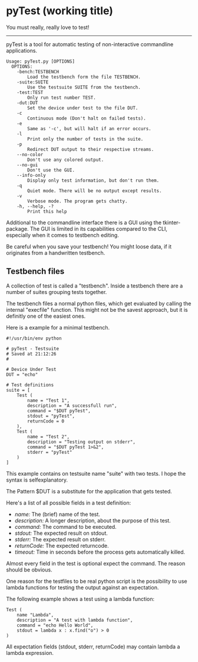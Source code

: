 pyTest (working title)
======================
You must really, really love to test!

---

pyTest is a tool for automatic testing of non-interactive commandline 
applications.

	Usage: pyTest.py [OPTIONS]
	  OPTIONS:
		-bench:TESTBENCH
			Load the testbench form the file TESTBENCH.
		-suite:SUITE
			Use the testsuite SUITE from the testbench.
		-test:TEST
			Only run test number TEST.
		-dut:DUT
			Set the device under test to the file DUT.
		-c
			Continuous mode (Don't halt on failed tests).
		-e
			Same as '-c', but will halt if an error occurs.
		-l
			Print only the number of tests in the suite.
		-p
			Redirect DUT output to their respective streams.
		--no-color
			Don't use any colored output.
		--no-gui
			Don't use the GUI.
		--info-only
			Display only test information, but don't run them.
		-q
			Quiet mode. There will be no output except results.
		-v
			Verbose mode. The program gets chatty.
		-h, --help, -?
			Print this help
			
Additional to the commandline interface there is a GUI using the 
tkinter-package. The GUI is limited in its capabilities compared to the CLI,
especially when it comes to testbench editing.

Be careful when you save your testbench! You might loose data, if it originates
 from a handwritten testbench.


Testbench files
---------------

A collection of test is called a "testbench".
Inside a testbench there are a number of suites grouping tests together.

The testbench files a normal python files, which get evaluated by calling
the internal "execfile" function. This might not be the savest approach, but
it is definitly one of the easiest ones.

Here is a example for a minimal testbench.

	#!/usr/bin/env python
	
	# pyTest - Testsuite
	# Saved at 21:12:26
	# 

	# Device Under Test
	DUT = "echo"

	# Test definitions
	suite = [
		Test (
			name = "Test 1",
			description = "A successfull run",
			command = "$DUT pyTest",
			stdout = "pyTest",
			returnCode = 0
		),
		Test (
			name = "Test 2",
			description = "Testing output on stderr",
			command = "$DUT pyTest 1>&2",
			stderr = "pyTest"
		)
	]
	
This example contains on testsuite name "suite" with two tests.
I hope the syntax is selfexplanatory.

The Pattern $DUT is a substitute for the application that gets tested.

Here's a list of all possible fields in a test definition:

- *name:* The (brief) name of the test.
- *description:* A longer description, about the purpose of this test.
- *command:* The command to be executed.
- *stdout:* The expected result on stdout.
- *stderr:* The expected result on stderr.
- *returnCode:* The expected returncode.
- *timeout:* Time in seconds before the process gets automatically killed.

Almost every field in the test is optional expect the command. The reason 
should be obvious.

One reason for the testfiles to be real python script is the possibility to use 
lambda functions for testing the output against an expectation.

The following example shows a test using a lambda function:

	Test (
		name "Lambda",
		description = "A test with lambda function",
		command = "echo Hello World",
		stdout = lambda x : x.find("o") > 0
	)
	
All expectation fields (stdout, stderr, returnCode) may contain lambda 
a lambda expression.


